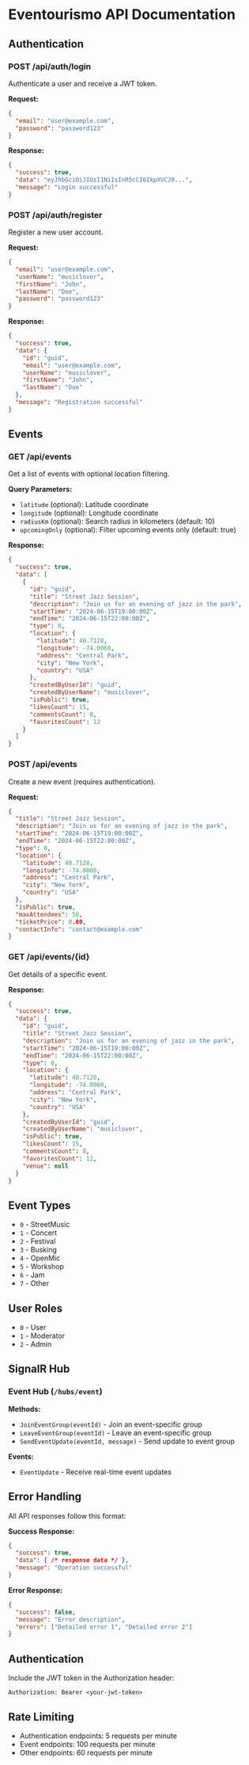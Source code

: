 # Eventourismo API Documentation

## Authentication

### POST /api/auth/login
Authenticate a user and receive a JWT token.

**Request:**
```json
{
  "email": "user@example.com",
  "password": "password123"
}
```

**Response:**
```json
{
  "success": true,
  "data": "eyJhbGciOiJIUzI1NiIsInR5cCI6IkpXVCJ9...",
  "message": "Login successful"
}
```

### POST /api/auth/register
Register a new user account.

**Request:**
```json
{
  "email": "user@example.com",
  "userName": "musiclover",
  "firstName": "John",
  "lastName": "Doe",
  "password": "password123"
}
```

**Response:**
```json
{
  "success": true,
  "data": {
    "id": "guid",
    "email": "user@example.com",
    "userName": "musiclover",
    "firstName": "John",
    "lastName": "Doe"
  },
  "message": "Registration successful"
}
```

## Events

### GET /api/events
Get a list of events with optional location filtering.

**Query Parameters:**
- `latitude` (optional): Latitude coordinate
- `longitude` (optional): Longitude coordinate
- `radiusKm` (optional): Search radius in kilometers (default: 10)
- `upcomingOnly` (optional): Filter upcoming events only (default: true)

**Response:**
```json
{
  "success": true,
  "data": [
    {
      "id": "guid",
      "title": "Street Jazz Session",
      "description": "Join us for an evening of jazz in the park",
      "startTime": "2024-06-15T19:00:00Z",
      "endTime": "2024-06-15T22:00:00Z",
      "type": 0,
      "location": {
        "latitude": 40.7128,
        "longitude": -74.0060,
        "address": "Central Park",
        "city": "New York",
        "country": "USA"
      },
      "createdByUserId": "guid",
      "createdByUserName": "musiclover",
      "isPublic": true,
      "likesCount": 15,
      "commentsCount": 8,
      "favoritesCount": 12
    }
  ]
}
```

### POST /api/events
Create a new event (requires authentication).

**Request:**
```json
{
  "title": "Street Jazz Session",
  "description": "Join us for an evening of jazz in the park",
  "startTime": "2024-06-15T19:00:00Z",
  "endTime": "2024-06-15T22:00:00Z",
  "type": 0,
  "location": {
    "latitude": 40.7128,
    "longitude": -74.0060,
    "address": "Central Park",
    "city": "New York",
    "country": "USA"
  },
  "isPublic": true,
  "maxAttendees": 50,
  "ticketPrice": 0.00,
  "contactInfo": "contact@example.com"
}
```

### GET /api/events/{id}
Get details of a specific event.

**Response:**
```json
{
  "success": true,
  "data": {
    "id": "guid",
    "title": "Street Jazz Session",
    "description": "Join us for an evening of jazz in the park",
    "startTime": "2024-06-15T19:00:00Z",
    "endTime": "2024-06-15T22:00:00Z",
    "type": 0,
    "location": {
      "latitude": 40.7128,
      "longitude": -74.0060,
      "address": "Central Park",
      "city": "New York",
      "country": "USA"
    },
    "createdByUserId": "guid",
    "createdByUserName": "musiclover",
    "isPublic": true,
    "likesCount": 15,
    "commentsCount": 8,
    "favoritesCount": 12,
    "venue": null
  }
}
```

## Event Types

- `0` - StreetMusic
- `1` - Concert
- `2` - Festival
- `3` - Busking
- `4` - OpenMic
- `5` - Workshop
- `6` - Jam
- `7` - Other

## User Roles

- `0` - User
- `1` - Moderator
- `2` - Admin

## SignalR Hub

### Event Hub (`/hubs/event`)

**Methods:**
- `JoinEventGroup(eventId)` - Join an event-specific group
- `LeaveEventGroup(eventId)` - Leave an event-specific group
- `SendEventUpdate(eventId, message)` - Send update to event group

**Events:**
- `EventUpdate` - Receive real-time event updates

## Error Handling

All API responses follow this format:

**Success Response:**
```json
{
  "success": true,
  "data": { /* response data */ },
  "message": "Operation successful"
}
```

**Error Response:**
```json
{
  "success": false,
  "message": "Error description",
  "errors": ["Detailed error 1", "Detailed error 2"]
}
```

## Authentication

Include the JWT token in the Authorization header:
```
Authorization: Bearer <your-jwt-token>
```

## Rate Limiting

- Authentication endpoints: 5 requests per minute
- Event endpoints: 100 requests per minute
- Other endpoints: 60 requests per minute